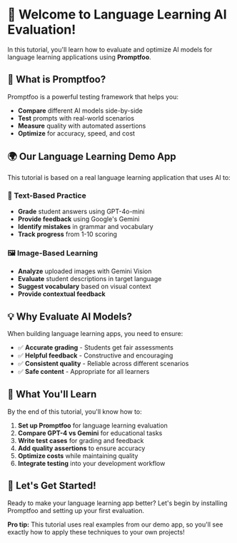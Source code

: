 # 🚀 Welcome to Language Learning AI Evaluation!

In this tutorial, you'll learn how to evaluate and optimize AI models for language learning applications using **Promptfoo**. 

## 🎯 What is Promptfoo?

Promptfoo is a powerful testing framework that helps you:
- **Compare** different AI models side-by-side
- **Test** prompts with real-world scenarios
- **Measure** quality with automated assertions
- **Optimize** for accuracy, speed, and cost

## 🌍 Our Language Learning Demo App

This tutorial is based on a real language learning application that uses AI to:

### 📝 Text-Based Practice
- **Grade** student answers using GPT-4o-mini
- **Provide feedback** using Google's Gemini
- **Identify mistakes** in grammar and vocabulary
- **Track progress** from 1-10 scoring

### 🖼️ Image-Based Learning
- **Analyze** uploaded images with Gemini Vision
- **Evaluate** student descriptions in target language
- **Suggest vocabulary** based on visual context
- **Provide contextual feedback**

## 💡 Why Evaluate AI Models?

When building language learning apps, you need to ensure:
- ✅ **Accurate grading** - Students get fair assessments
- ✅ **Helpful feedback** - Constructive and encouraging
- ✅ **Consistent quality** - Reliable across different scenarios
- ✅ **Safe content** - Appropriate for all learners

## 🎯 What You'll Learn

By the end of this tutorial, you'll know how to:

1. **Set up Promptfoo** for language learning evaluation
2. **Compare GPT-4 vs Gemini** for educational tasks
3. **Write test cases** for grading and feedback
4. **Add quality assertions** to ensure accuracy
5. **Optimize costs** while maintaining quality
6. **Integrate testing** into your development workflow

## 🚀 Let's Get Started!

Ready to make your language learning app better? Let's begin by installing Promptfoo and setting up your first evaluation.

**Pro tip:** This tutorial uses real examples from our demo app, so you'll see exactly how to apply these techniques to your own projects!